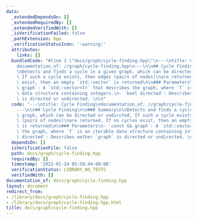 ```yaml
---
data:
  _extendedDependsOn: []
  _extendedRequiredBy: []
  _extendedVerifiedWith: []
  _isVerificationFailed: false
  _pathExtension: hpp
  _verificationStatusIcon: ':warning:'
  attributes:
    links: []
  bundledCode: "#line 1 \"docs/graph/cycle-finding.hpp\"\n---\ntitle: Cycle Finding\n\
    documentation_of: //graph/cycle-finding.hpp\n---\n\n## Cycle Finding\n\n### Summary\n\
    \nDetects and finds a cycle in a given graph, which can be directed or undircted.\
    \ If such a cycle exists, then edges (pairs of nodes)\nare returned. If no cycles\
    \ exist, then an empty `std::vector` is returned\n\n### Parameters\n- `const G&\
    \ graph`: A `std::vector<T>` that describes the graph, where `T` is an iterable\
    \ data structure containing integers.\n- `bool directed`: Describes wether `graph`\
    \ is directed or undirected. \n\n"
  code: "---\ntitle: Cycle Finding\ndocumentation_of: //graph/cycle-finding.hpp\n\
    ---\n\n## Cycle Finding\n\n### Summary\n\nDetects and finds a cycle in a given\
    \ graph, which can be directed or undircted. If such a cycle exists, then edges\
    \ (pairs of nodes)\nare returned. If no cycles exist, then an empty `std::vector`\
    \ is returned\n\n### Parameters\n- `const G& graph`: A `std::vector<T>` that describes\
    \ the graph, where `T` is an iterable data structure containing integers.\n- `bool\
    \ directed`: Describes wether `graph` is directed or undirected. \n\n"
  dependsOn: []
  isVerificationFile: false
  path: docs/graph/cycle-finding.hpp
  requiredBy: []
  timestamp: '2022-01-24 05:58:44-08:00'
  verificationStatus: LIBRARY_NO_TESTS
  verifiedWith: []
documentation_of: docs/graph/cycle-finding.hpp
layout: document
redirect_from:
- /library/docs/graph/cycle-finding.hpp
- /library/docs/graph/cycle-finding.hpp.html
title: docs/graph/cycle-finding.hpp
---
```

